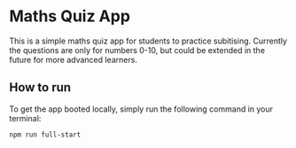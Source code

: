 # Maths Quiz App

This is a simple maths quiz app for students to practice subitising. Currently the questions are only for numbers 0-10, but could be extended in the future for more advanced learners.

## How to run

To get the app booted locally, simply run the following command in your terminal:

```bash
npm run full-start
```